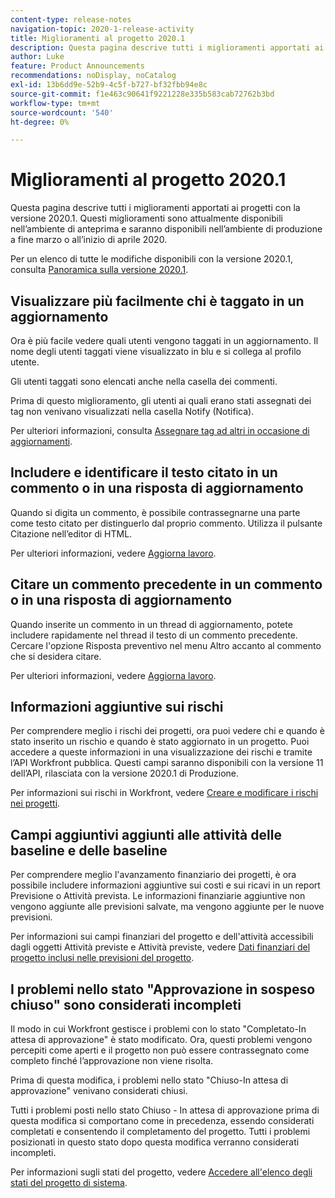 ```yaml
---
content-type: release-notes
navigation-topic: 2020-1-release-activity
title: Miglioramenti al progetto 2020.1
description: Questa pagina descrive tutti i miglioramenti apportati ai progetti con la versione 2020.1. Questi miglioramenti sono attualmente disponibili nell’ambiente di anteprima e saranno disponibili nell’ambiente di produzione a fine marzo o all’inizio di aprile 2020.
author: Luke
feature: Product Announcements
recommendations: noDisplay, noCatalog
exl-id: 13b6dd9e-52b9-4c5f-b727-bf32fbb94e8c
source-git-commit: f1e463c90641f9221228e335b583cab72762b3bd
workflow-type: tm+mt
source-wordcount: '540'
ht-degree: 0%

---
```


# Miglioramenti al progetto 2020.1

Questa pagina descrive tutti i miglioramenti apportati ai progetti con la versione 2020.1. Questi miglioramenti sono attualmente disponibili nell’ambiente di anteprima e saranno disponibili nell’ambiente di produzione a fine marzo o all’inizio di aprile 2020.

Per un elenco di tutte le modifiche disponibili con la versione 2020.1, consulta [Panoramica sulla versione 2020.1](../../../product-announcements/product-releases/2020.1-release-activity/2020-1-release-overview.md).

## Visualizzare più facilmente chi è taggato in un aggiornamento

Ora è più facile vedere quali utenti vengono taggati in un aggiornamento. Il nome degli utenti taggati viene visualizzato in blu e si collega al profilo utente.

Gli utenti taggati sono elencati anche nella casella dei commenti.

Prima di questo miglioramento, gli utenti ai quali erano stati assegnati dei tag non venivano visualizzati nella casella Notify (Notifica).

Per ulteriori informazioni, consulta [Assegnare tag ad altri in occasione di aggiornamenti](../../../workfront-basics/updating-work-items-and-viewing-updates/tag-others-on-updates.md).

## Includere e identificare il testo citato in un commento o in una risposta di aggiornamento

Quando si digita un commento, è possibile contrassegnarne una parte come testo citato per distinguerlo dal proprio commento. Utilizza il pulsante Citazione nell’editor di HTML.

Per ulteriori informazioni, vedere [Aggiorna lavoro](../../../workfront-basics/updating-work-items-and-viewing-updates/update-work.md).


## Citare un commento precedente in un commento o in una risposta di aggiornamento

Quando inserite un commento in un thread di aggiornamento, potete includere rapidamente nel thread il testo di un commento precedente. Cercare l&#39;opzione Risposta preventivo nel menu Altro accanto al commento che si desidera citare.

Per ulteriori informazioni, vedere [Aggiorna lavoro](../../../workfront-basics/updating-work-items-and-viewing-updates/update-work.md).

## Informazioni aggiuntive sui rischi

Per comprendere meglio i rischi dei progetti, ora puoi vedere chi e quando è stato inserito un rischio e quando è stato aggiornato in un progetto. Puoi accedere a queste informazioni in una visualizzazione dei rischi e tramite l’API Workfront pubblica. Questi campi saranno disponibili con la versione 11 dell’API, rilasciata con la versione 2020.1 di Produzione.

Per informazioni sui rischi in Workfront, vedere [Creare e modificare i rischi nei progetti](../../../manage-work/projects/define-a-business-case/create-edit-risks-on-projects.md).

## Campi aggiuntivi aggiunti alle attività delle baseline e delle baseline

Per comprendere meglio l&#39;avanzamento finanziario dei progetti, è ora possibile includere informazioni aggiuntive sui costi e sui ricavi in un report Previsione o Attività prevista. Le informazioni finanziarie aggiuntive non vengono aggiunte alle previsioni salvate, ma vengono aggiunte per le nuove previsioni.

Per informazioni sui campi finanziari del progetto e dell&#39;attività accessibili dagli oggetti Attività previste e Attività previste, vedere [Dati finanziari del progetto inclusi nelle previsioni del progetto](../../../manage-work/projects/project-finances/project-finances-included-in-project-baselines.md).

## I problemi nello stato &quot;Approvazione in sospeso chiuso&quot; sono considerati incompleti

Il modo in cui Workfront gestisce i problemi con lo stato &quot;Completato-In attesa di approvazione&quot; è stato modificato. Ora, questi problemi vengono percepiti come aperti e il progetto non può essere contrassegnato come completo finché l’approvazione non viene risolta.

Prima di questa modifica, i problemi nello stato &quot;Chiuso-In attesa di approvazione&quot; venivano considerati chiusi.

Tutti i problemi posti nello stato Chiuso - In attesa di approvazione prima di questa modifica si comportano come in precedenza, essendo considerati completati e consentendo il completamento del progetto. Tutti i problemi posizionati in questo stato dopo questa modifica verranno considerati incompleti.

Per informazioni sugli stati del progetto, vedere [Accedere all&#39;elenco degli stati del progetto di sistema](../../../administration-and-setup/customize-workfront/creating-custom-status-and-priority-labels/project-statuses.md).

